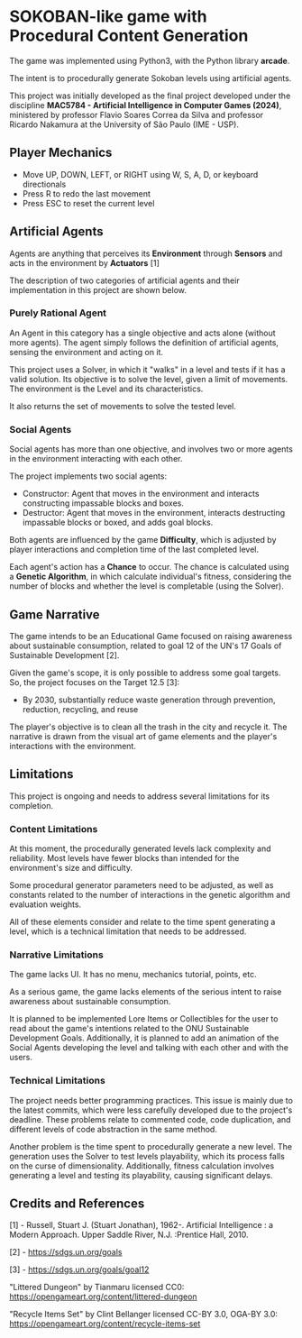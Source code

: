 # SOKOBAN-like game with Procedural Content Generation

The game was implemented using Python3, with the Python library **arcade**.

The intent is to procedurally generate Sokoban levels using artificial agents.

This project was initially developed as the final project developed under the discipline 
**MAC5784 - Artificial Intelligence in Computer Games (2024)**, ministered by professor Flavio Soares Correa da Silva and
professor Ricardo Nakamura at the University of São Paulo (IME - USP).

## Player Mechanics
* Move UP, DOWN, LEFT, or RIGHT using W, S, A, D, or keyboard directionals
* Press R to redo the last movement
* Press ESC to reset the current level

## Artificial Agents
Agents are anything that perceives its **Environment** through **Sensors** and acts in the environment by **Actuators** [1]

The description of two categories of artificial agents and their implementation in this project are shown below.
### Purely Rational Agent
An Agent in this category has a single objective and acts alone (without more agents).
The agent simply follows the definition of artificial agents, sensing the environment and acting on it.

This project uses a Solver, in which it "walks" in a level and tests if it has a valid solution.
Its objective is to solve the level, given a limit of movements. The environment is the Level and its characteristics.

It also returns the set of movements to solve the tested level.

### Social Agents
Social agents has more than one objective, and involves two or more agents in the environment interacting with each other.

The project implements two social agents:
* Constructor: Agent that moves in the environment and interacts constructing impassable blocks and boxes.
* Destructor: Agent that moves in the environment, interacts destructing impassable blocks or boxed, and adds goal blocks.

Both agents are influenced by the game **Difficulty**, which is adjusted by player interactions and completion time 
of the last completed level.

Each agent's action has a **Chance** to occur. The chance is calculated using a **Genetic Algorithm**, in which calculate
individual's fitness, considering the number of blocks and whether the level is completable (using the Solver).

## Game Narrative
The game intends to be an Educational Game focused on raising awareness about sustainable consumption, related to goal 12
of the UN's 17 Goals of Sustainable Development [2].

Given the game's scope, it is only possible to address some goal targets. So, the project focuses on the Target 12.5 [3]:
* By 2030, substantially reduce waste generation through prevention, reduction, recycling, and reuse

The player's objective is to clean all the trash in the city and recycle it.
The narrative is drawn from the visual art of game elements and the player's interactions with the environment.

## Limitations
This project is ongoing and needs to address several limitations for its completion.

### Content Limitations
At this moment, the procedurally generated levels lack complexity and reliability. Most levels have fewer blocks than intended for the environment's size and difficulty.

Some procedural generator parameters need to be adjusted, as well as constants related to the number of interactions in the genetic algorithm and evaluation weights. 

All of these elements consider and relate to the time spent generating a level, which is a technical limitation that needs to be addressed.

### Narrative Limitations
The game lacks UI. It has no menu, mechanics tutorial, points, etc.

As a serious game, the game lacks elements of the serious intent to raise awareness about sustainable consumption.

It is planned to be implemented Lore Items or Collectibles for the user to read about the game's intentions related to
the ONU Sustainable Development Goals. 
Additionally, it is planned to add an animation of the Social Agents developing the level and talking with each other and
with the users.

### Technical Limitations
The project needs better programming practices. This issue is mainly due to the latest commits, which were less carefully developed due to the project's deadline.
These problems relate to commented code, code duplication, and different levels of code abstraction in the same method.

Another problem is the time spent to procedurally generate a new level. The generation uses the Solver to test levels
playability, which its process falls on the curse of dimensionality. 
Additionally, fitness calculation involves generating a level and testing its playability, causing significant delays.

## Credits and References

[1] - Russell, Stuart J. (Stuart Jonathan), 1962-. Artificial Intelligence : a Modern Approach. Upper Saddle River, N.J. :Prentice Hall, 2010.

[2] - https://sdgs.un.org/goals

[3] - https://sdgs.un.org/goals/goal12

"Littered Dungeon" by Tianmaru licensed CC0:<br>
https://opengameart.org/content/littered-dungeon

"Recycle Items Set" by Clint Bellanger licensed CC-BY 3.0, OGA-BY 3.0:<br>
https://opengameart.org/content/recycle-items-set
